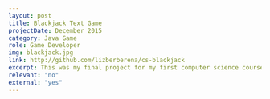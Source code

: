 ```yaml
---
layout: post
title: Blackjack Text Game
projectDate: December 2015
category: Java Game
role: Game Developer
img: blackjack.jpg
link: http://github.com/lizberberena/cs-blackjack
excerpt: This was my final project for my first computer science course in university. It's my third completed game and my first game made in the Java programming language. It's simply Blackjack but in a text-based form. I was proud of this project at the time, but it could definitely be rewritten. Either way I saved this as an important milestone in my programming journey.
relevant: "no"
external: "yes"
---
```

